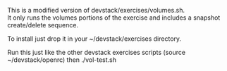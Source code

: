 This is a modified version of devstack/exercises/volumes.sh.  
It only runs the volumes portions of the exercise and includes a snapshot create/delete sequence.

To install just drop it in your ~/devstack/exercises directory.

Run this just like the other devstack exercises scripts (source ~/devstack/openrc) then ./vol-test.sh